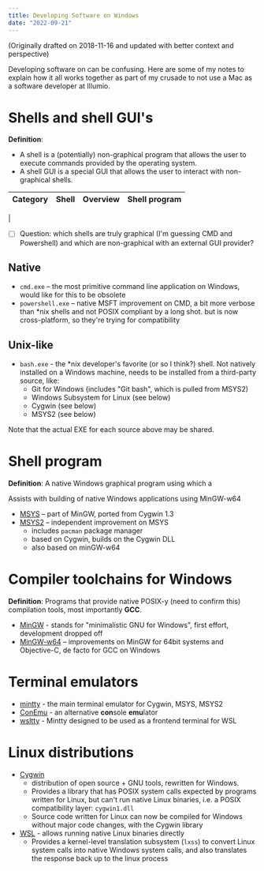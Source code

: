 ```yaml
---
title: Developing Software on Windows
date: "2022-09-21"
---
```


(Originally drafted on 2018-11-16 and updated with better context and perspective)

Developing software on can be confusing. Here are some of my notes to explain how it all works together as part of my crusade to not use a Mac as a software developer at Illumio.

# Shells and shell GUI's

**Definition**: 
- A shell is a (potentially) non-graphical program that allows the user to execute commands provided by the operating system.
- A shell GUI is a special GUI that allows the user to interact with non-graphical shells.

| Category | Shell | Overview | Shell program |
| --- | --- | --- | --- |
| 

- [ ] Question: which shells are truly graphical (I'm guessing CMD and Powershell) and which are non-graphical with an external GUI provider?

## Native

- `cmd.exe` – the most primitive command line application on Windows, would like for this to be obsolete
- `powershell.exe` – native MSFT improvement on CMD, a bit more verbose than \*nix shells and not POSIX compliant by a long shot. but is now cross-platform, so they're trying for compatibility

## Unix-like

- `bash.exe` - the \*nix developer's favorite (or so I think?) shell. Not natively installed on a Windows machine, needs to be installed from a third-party source, like:
  - Git for Windows (includes "Git bash", which is pulled from MSYS2)
  - Windows Subsystem for Linux (see below)
  - Cygwin (see below)
  - MSYS2 (see below)

Note that the actual EXE for each source above may be shared.

# Shell program

**Definition**: A native Windows graphical program using which a 

Assists with building of native Windows applications using MinGW-w64

- [MSYS](http://www.mingw.org/wiki/MSYS) – part of MinGW, ported from Cygwin 1.3
- [MSYS2](http://msys2.org) – independent improvement on MSYS
  - includes `pacman` package manager
  - based on Cygwin, builds on the Cygwin DLL
  - also based on minGW-w64

# Compiler toolchains for Windows

**Definition**: Programs that provide native POSIX-y (need to confirm this) compilation tools, most importantly **GCC**.

- [MinGW](http://mingw.org) - stands for "minimalistic GNU for Windows", first effort, development dropped off
- [MinGW-w64](http://mingw-w64.org) – improvements on MinGW for 64bit systems and Objective-C, de facto for GCC on Windows

# Terminal emulators

- [mintty](https://mintty.github.io/) - the main terminal emulator for Cygwin, MSYS, MSYS2
- [ConEmu](https://conemu.github.io/) - an alternative **con**sole **emu**lator
- [wsltty](https://github.com/mintty/wsltty) - Mintty designed to be used as a frontend terminal for WSL

# Linux distributions

- [Cygwin](https://cygwin.com)
  - distribution of open source + GNU tools, rewritten for Windows.
  - Provides a library that has POSIX system calls expected by programs written for Linux, but can't run native Linux binaries, i.e. a POSIX compatibility layer: `cygwin1.dll`
  - Source code written for Linux can now be compiled for Windows without major code changes, with the Cygwin library
- [WSL](https://docs.microsoft.com/en-us/windows/wsl/about) - allows running native Linux binaries directly
  - Provides a kernel-level translation subsystem (`lxss`) to convert Linux system calls into native Windows system calls, and also translates the response back up to the linux process
